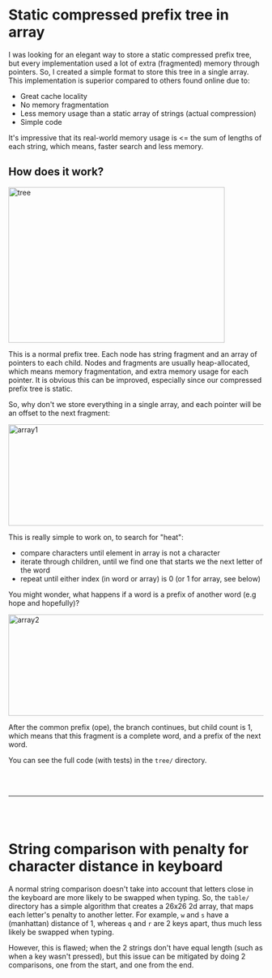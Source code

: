 # Static compressed prefix tree in array

I was looking for an elegant way to store a static compressed prefix tree, but every implementation used a lot of extra (fragmented) memory through pointers. So, I created a simple format to store this tree in a single array.
This implementation is superior compared to others found online due to:
 - Great cache locality
 - No memory fragmentation
 - Less memory usage than a static array of strings (actual compression)
 - Simple code

It's impressive that its real-world memory usage is <= the sum of lengths of each string, which means, faster search and less memory.

## How does it work?

<img width="427" height="307" alt="tree" src="https://github.com/user-attachments/assets/08c3b767-017b-473c-9c04-0f2ce5a61084" />

This is a normal prefix tree. Each node has string fragment and an array of pointers to each child. Nodes and fragments are usually heap-allocated, which means memory fragmentation, and extra memory usage for each pointer.
It is obvious this can be improved, especially since our compressed prefix tree is static.

So, why don't we store everything in a single array, and each pointer will be an offset to the next fragment: 

<img width="600" height="200" alt="array1" src="https://github.com/user-attachments/assets/66c50c3e-df5e-4a66-964d-77f73bc814af" />

This is really simple to work on, to search for "heat":
 - compare characters until element in array is not a character
 - iterate through children, until we find one that starts we the next letter of the word
 - repeat until either index (in word or array) is 0 (or 1 for array, see below)

You might wonder, what happens if a word is a prefix of another word (e.g hope and hopefully)?

<img width="600" height="200" alt="array2" src="https://github.com/user-attachments/assets/57a263dc-81e6-4aec-9fe5-030bb9fe0945" />

After the common prefix (ope), the branch continues, but child count is 1, which means that this fragment is a complete word, and a prefix of the next word.

You can see the full code (with tests) in the `tree/` directory.

<br><br>

-----------

<br><br>

# String comparison with penalty for character distance in keyboard

A normal string comparison doesn't take into account that letters close in the keyboard are more likely to be swapped when typing.
So, the `table/` directory has a simple algorithm that creates a 26x26 2d array, that maps each letter's penalty to another letter.
For example, `w` and `s` have a (manhattan) distance of 1, whereas `q` and `r` are 2 keys apart, thus much less likely be swapped when typing.

However, this is flawed; when the 2 strings don't have equal length (such as when a key wasn't pressed), but this issue can be mitigated by doing 2 comparisons, one from the start, and one from the end.

